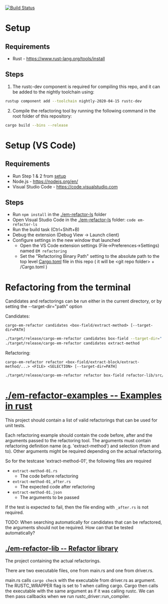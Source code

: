 [![Build Status](https://travis-ci.org/peroveri/em-refactor.svg?branch=master)](https://travis-ci.org/peroveri/em-refactor)
# Setup
## Requirements
- Rust - https://www.rust-lang.org/tools/install

## Steps
1. The rustc-dev component is required for compiling this repo, and it can be added to the nightly toolchain using:

```sh
rustup component add --toolchain nightly-2020-04-15 rustc-dev
```

2. Compile the refactoring tool by running the following command in the root folder of this repository:

```sh
cargo build --bins --release
````

# Setup (VS Code)

## Requirements
- Run Step 1 & 2 from [setup](#setup)
- Node.js - https://nodejs.org/en/
- Visual Studio Code - https://code.visualstudio.com

## Steps
- Run ```npm install``` in the [./em-refactor-ls](./em-refactor-ls) folder
- Open Visual Studio Code in the [./em-refactor-ls](./em-refactor-ls) folder: ```code em-refactor-ls```
- Run the build task (Ctrl+Shift+B)
- Debug the extension (Debug View -> Launch client)
- Configure settings in the new window that launched
  - Open the VS Code extension settings (File->Preferences->Settings) named `EM refactoring`
  - Set the "Refactoring Binary Path" setting to the absolute path to the top level [Cargo.toml](./Cargo.toml) file in this repo ( it will be \<git repo folder> + /Cargo.toml )

# Refactoring from the terminal

Candidates and refactorings can be run either in the current directory, or by setting the --target-dir="path" option

Candidates:

```cargo-em-refactor candidates <box-field/extract-method> [--target-dir=PATH]```
```sh
./target/release/cargo-em-refactor candidates box-field --target-dir="../path/to/project"
./target/release/cargo-em-refactor candidates extract-method
```

Refactoring:

```cargo-em-refactor refactor <box-field/extract-block/extract-method/...> <FILE> <SELECTION> [--target-dir=PATH]```
```sh
./target/release/cargo-em-refactor refactor box-field refactor-lib/src/refactorings/visitors/struct_field_access_expression_collector.rs 1242:1255
```

# [./em-refactor-examples -- Examples in rust](./em-refactor-examples)
This project should contain a list of valid refactorings that can be used for unit tests.

Each refactoring example should contain the code before, after and the arguments passed to the refactoring tool. The arguments must contain refactoring definition name (e.g. 'extract-method') and selection (from and to). Other arguments might be required depending on the actual refactoring.

So for the testcase 'extract-method-01', the following files are required
* `extract-method-01.rs`
    * The code before refactoring
* `extract-method-01_after.rs`
    * The expected code after refactoring
* `extract-method-01.json`
    * The arguments to be passed
    
If the test is expected to fail, then the file ending with `_after.rs` is not required.

TODO: When searching automatically for candidates that can be refactored, the arguments should not be required. How can that be tested automatically?

## [./em-refactor-lib -- Refactor library](./em-refactor-lib)
The project containing the actual refactorings. 

There are two executable files, one from main.rs and one from driver.rs.

main.rs calls ```cargo check``` with the executable from driver.rs as argument. The RUSTC_WRAPPER flag is set to 1 when calling cargo. Cargo then calls the executable with the same argument as if it was calling rustc. We can then pass callbacks when we run rustc_driver::run_compiler.

